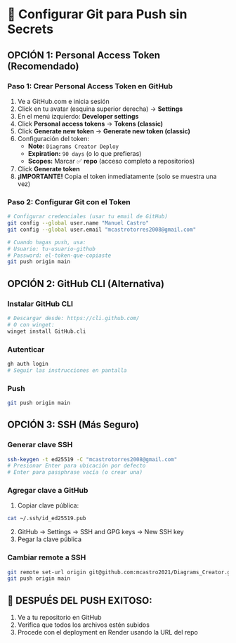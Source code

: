 # 🔑 Configurar Git para Push sin Secrets

## **OPCIÓN 1: Personal Access Token (Recomendado)**

### **Paso 1: Crear Personal Access Token en GitHub**
1. Ve a GitHub.com e inicia sesión
2. Click en tu avatar (esquina superior derecha) → **Settings**
3. En el menú izquierdo: **Developer settings** 
4. Click **Personal access tokens** → **Tokens (classic)**
5. Click **Generate new token** → **Generate new token (classic)**
6. Configuración del token:
   - **Note:** `Diagrams Creator Deploy`
   - **Expiration:** `90 days` (o lo que prefieras)
   - **Scopes:** Marcar ✅ **repo** (acceso completo a repositorios)
7. Click **Generate token**
8. **¡IMPORTANTE!** Copia el token inmediatamente (solo se muestra una vez)

### **Paso 2: Configurar Git con el Token**
```bash
# Configurar credenciales (usar tu email de GitHub)
git config --global user.name "Manuel Castro"
git config --global user.email "mcastrotorres2008@gmail.com"

# Cuando hagas push, usa:
# Usuario: tu-usuario-github
# Password: el-token-que-copiaste
git push origin main
```

## **OPCIÓN 2: GitHub CLI (Alternativa)**

### **Instalar GitHub CLI**
```bash
# Descargar desde: https://cli.github.com/
# O con winget:
winget install GitHub.cli
```

### **Autenticar**
```bash
gh auth login
# Seguir las instrucciones en pantalla
```

### **Push**
```bash
git push origin main
```

## **OPCIÓN 3: SSH (Más Seguro)**

### **Generar clave SSH**
```bash
ssh-keygen -t ed25519 -C "mcastrotorres2008@gmail.com"
# Presionar Enter para ubicación por defecto
# Enter para passphrase vacía (o crear una)
```

### **Agregar clave a GitHub**
1. Copiar clave pública:
```bash
cat ~/.ssh/id_ed25519.pub
```
2. GitHub → Settings → SSH and GPG keys → New SSH key
3. Pegar la clave pública

### **Cambiar remote a SSH**
```bash
git remote set-url origin git@github.com:mcastro2021/Diagrams_Creator.git
git push origin main
```

## **🚀 DESPUÉS DEL PUSH EXITOSO:**

1. Ve a tu repositorio en GitHub
2. Verifica que todos los archivos estén subidos
3. Procede con el deployment en Render usando la URL del repo
